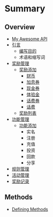# Summary

## Overview

* [My Awesome API](README.md)
* [引言](yin-yan.md)
  * [编写目的](yin-yan/a.md)
  * 术语和缩写词
* [奖励管理](jiang-li-guan-li.md)
  * [奖励添加](jiang-li-guan-li/jiang-li-tian-jia.md)
    * [财币](jiang-li-guan-li/cai-bi.md)
    * [加息券](jiang-li-guan-li/xian-jin-quan/jia-xi-quan.md)
    * [现金券](jiang-li-guan-li/xian-jin-quan.md)
    * [体验金](jiang-li-guan-li/ti-yan-jin.md)
    * [话费券](jiang-li-guan-li/hua-fei-quan.md)
    * [话费](jiang-li-guan-li/hua-fei.md)
  * [奖励列表](jiang-li-guan-li/jiang-li-lie-biao.md)
* [功能管理](gong-neng-guan-li.md)
  * [功能添加](gong-neng-guan-li/gong-neng-tian-jia.md)
    * 实名
    * 注册
    * 充值
    * 投资
    * 回款
    * 分享
* [规则管理](gui-ze-guan-li.md)
* [活动管理](huo-dong-guan-li.md)
* [奖励记录](jiang-li-ji-lu.md)

## Methods

* [Defining Methods](methods.md)

